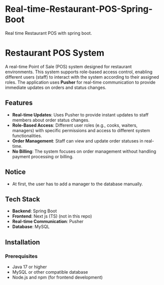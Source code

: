 # Real-time-Restaurant-POS-Spring-Boot
Real time Restaurant POS with spring boot.

# Restaurant POS System

A real-time Point of Sale (POS) system designed for restaurant environments. This system supports role-based access control, enabling different users (staff) to interact with the system according to their assigned roles. The application uses **Pusher** for real-time communication to provide immediate updates on orders and status changes.

## Features

- **Real-time Updates**: Uses Pusher to provide instant updates to staff members about order status changes.
- **Role-Based Access**: Different user roles (e.g., cooks, waiters, managers) with specific permissions and access to different system functionalities.
- **Order Management**: Staff can view and update order statuses in real-time.
- **No Billing**: The system focuses on order management without handling payment processing or billing.

## Notice

- At first, the user has to add a manager to the database manually.

## Tech Stack

- **Backend**: Spring Boot
- **Frontend**: Next js (TS) (not in this repo)
- **Real-time Communication**: Pusher
- **Database**: MySQL

## Installation

### Prerequisites

- Java 17 or higher
- MySQL or other compatible database
- Node.js and npm (for frontend development)
